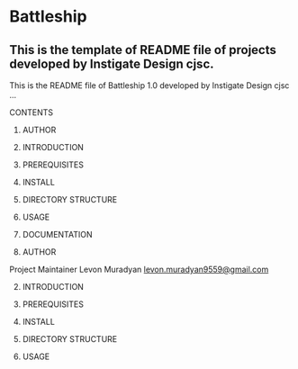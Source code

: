 # Battleship


This is the template of README file of projects developed by Instigate Design cjsc.
-------------------------------------------------------------------------------
This is the README file of Battleship 1.0 developed by Instigate Design cjsc ...

CONTENTS

1. AUTHOR
2. INTRODUCTION
3. PREREQUISITES
4. INSTALL
5. DIRECTORY STRUCTURE
6. USAGE
7. DOCUMENTATION


1. AUTHOR

Project Maintainer Levon Muradyan 
		levon.muradyan9559@gmail.com

2. INTRODUCTION

3. PREREQUISITES

4. INSTALL

5. DIRECTORY STRUCTURE
6. USAGE
